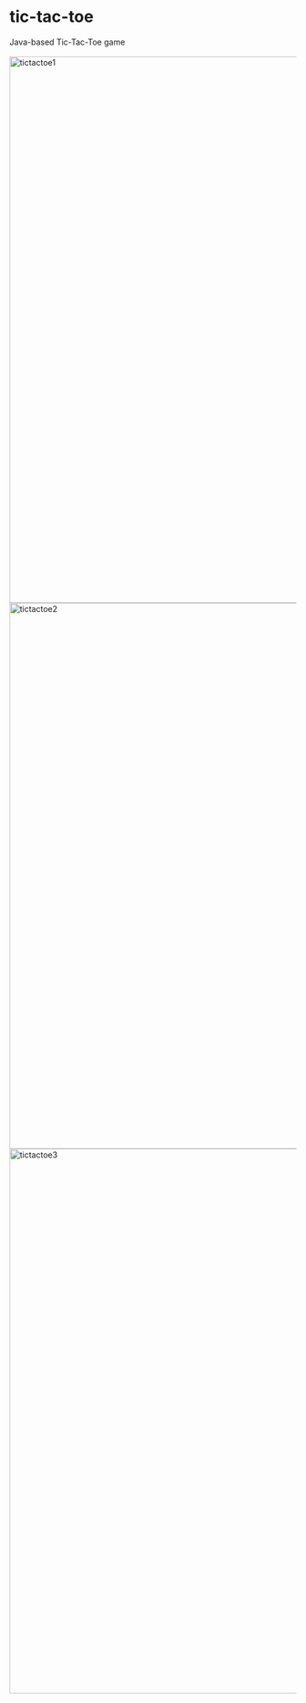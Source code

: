 # tic-tac-toe
Java-based Tic-Tac-Toe game <br><br>
<img width="960" alt="tictactoe1" src="https://github.com/takalkarsayali/tic-tac-toe/assets/80897658/fcc98577-7286-4543-9cce-a62c69e23a13"><br>
<img width="959" alt="tictactoe2" src="https://github.com/takalkarsayali/tic-tac-toe/assets/80897658/4f2e50b2-6f33-4386-829b-d60ef3b46228"><br>
<img width="957" alt="tictactoe3" src="https://github.com/takalkarsayali/tic-tac-toe/assets/80897658/eb6ce30e-b662-4c13-a339-525be59c3a99">

